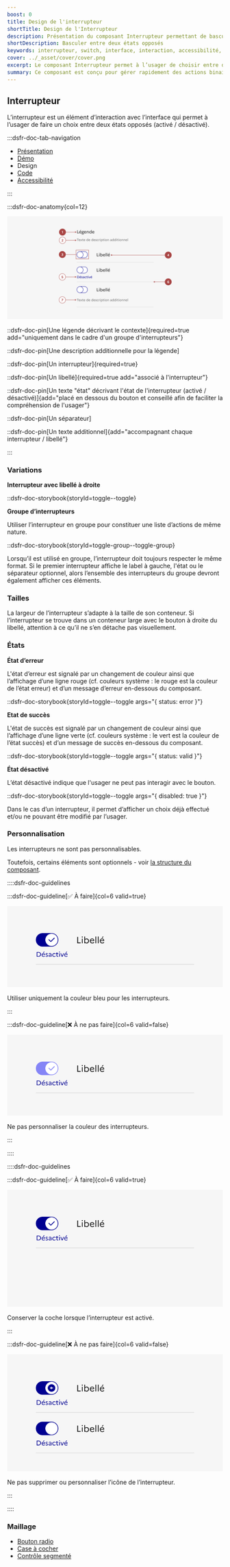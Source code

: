 ```yaml
---
boost: 0
title: Design de l'interrupteur
shortTitle: Design de l'Interrupteur
description: Présentation du composant Interrupteur permettant de basculer entre deux états opposés sans validation supplémentaire.
shortDescription: Basculer entre deux états opposés
keywords: interrupteur, switch, interface, interaction, accessibilité, design système, DSFR, état activé, état désactivé
cover: ../_asset/cover/cover.png
excerpt: Le composant Interrupteur permet à l’usager de choisir entre deux états opposés, comme activer ou désactiver une fonctionnalité, avec effet immédiat.
summary: Ce composant est conçu pour gérer rapidement des actions binaires dans une interface, notamment pour paramétrer des fonctionnalités comme les notifications. Il permet un usage fluide grâce à un affichage clair, des libellés explicites et une structure accessible. Il peut être utilisé seul ou en groupe et s’adapte visuellement aux contraintes d’affichage sans nécessiter de validation supplémentaire.
---
```


## Interrupteur

L’interrupteur est un élément d’interaction avec l’interface qui permet à l’usager de faire un choix entre deux états opposés (activé / désactivé).

:::dsfr-doc-tab-navigation

- [Présentation](../index.md)
- [Démo](../demo/index.md)
- Design
- [Code](../code/index.md)
- [Accessibilité](../accessibility/index.md)

:::

:::dsfr-doc-anatomy{col=12}

![Anatomie de l'interrupteur](../_asset/anatomy/anatomy-1.png)

::dsfr-doc-pin[Une légende décrivant le contexte]{required=true add="uniquement dans le cadre d'un groupe d'interrupteurs"}

::dsfr-doc-pin[Une description additionnelle pour la légende]

::dsfr-doc-pin[Un interrupteur]{required=true}

::dsfr-doc-pin[Un libellé]{required=true add="associé à l'interrupteur"}

::dsfr-doc-pin[Un texte "état" décrivant l'état de l'interrupteur (activé / désactivé)]{add="placé en dessous du bouton et conseillé afin de faciliter la compréhension de l'usager"}

::dsfr-doc-pin[Un séparateur]

::dsfr-doc-pin[Un texte additionnel]{add="accompagnant chaque interrupteur / libellé"}

:::

### Variations

**Interrupteur avec libellé à droite**

::dsfr-doc-storybook{storyId=toggle--toggle}

**Groupe d’interrupteurs**

Utiliser l’interrupteur en groupe pour constituer une liste d’actions de même nature.

::dsfr-doc-storybook{storyId=toggle-group--toggle-group}

Lorsqu’il est utilisé en groupe, l’interrupteur doit toujours respecter le même format. Si le premier interrupteur affiche le label à gauche, l'état ou le séparateur optionnel, alors l’ensemble des interrupteurs du groupe devront également afficher ces éléments.

### Tailles

La largeur de l’interrupteur s’adapte à la taille de son conteneur. Si l’interrupteur se trouve dans un conteneur large avec le bouton à droite du libellé, attention à ce qu’il ne s’en détache pas visuellement.

### États

**État d’erreur**

L'état d’erreur est signalé par un changement de couleur ainsi que l’affichage d’une ligne rouge (cf. couleurs système : le rouge est la couleur de l’état erreur) et d’un message d’erreur en-dessous du composant.

::dsfr-doc-storybook{storyId=toggle--toggle args="{ status: error }"}

**Etat de succès**

L'état de succès est signalé par un changement de couleur ainsi que l’affichage d’une ligne verte (cf. couleurs système : le vert est la couleur de l’état succès) et d’un message de succès en-dessous du composant.

::dsfr-doc-storybook{storyId=toggle--toggle args="{ status: valid }"}

**État désactivé**

L’état désactivé indique que l'usager ne peut pas interagir avec le bouton.

::dsfr-doc-storybook{storyId=toggle--toggle args="{ disabled: true }"}

Dans le cas d’un interrupteur, il permet d’afficher un choix déjà effectué et/ou ne pouvant être modifié par l’usager.

### Personnalisation

Les interrupteurs ne sont pas personnalisables.

Toutefois, certains éléments sont optionnels - voir [la structure du composant](../../../../toggle/_part/doc/index.md).

::::dsfr-doc-guidelines

:::dsfr-doc-guideline[✅ À faire]{col=6 valid=true}

![À faire](../_asset/custom/do-1.png)

Utiliser uniquement la couleur bleu pour les interrupteurs.

:::

:::dsfr-doc-guideline[❌ À ne pas faire]{col=6 valid=false}

![À ne pas faire](../_asset/custom/dont-1.png)

Ne pas personnaliser la couleur des interrupteurs.

:::

::::

::::dsfr-doc-guidelines

:::dsfr-doc-guideline[✅ À faire]{col=6 valid=true}

![À faire](../_asset/custom/do-2.png)

Conserver la coche lorsque l’interrupteur est activé.

:::

:::dsfr-doc-guideline[❌ À ne pas faire]{col=6 valid=false}

![À ne pas faire](../_asset/custom/dont-2.png)

Ne pas supprimer ou personnaliser l’icône de l’interrupteur.

:::

::::

### Maillage

- [Bouton radio](../../../../radio/_part/doc/index.md)
- [Case à cocher](../../../../checkbox/_part/doc/index.md)
- [Contrôle segmenté](../../../../segmented/_part/doc/index.md)
